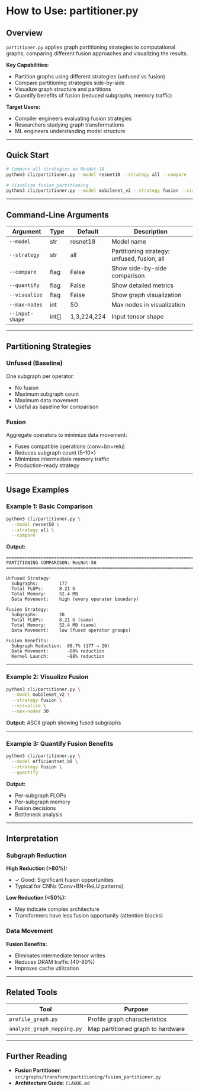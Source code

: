 # How to Use: partitioner.py

## Overview

`partitioner.py` applies graph partitioning strategies to computational graphs, comparing different fusion approaches and visualizing the results.

**Key Capabilities:**
- Partition graphs using different strategies (unfused vs fusion)
- Compare partitioning strategies side-by-side
- Visualize graph structure and partitions
- Quantify benefits of fusion (reduced subgraphs, memory traffic)

**Target Users:**
- Compiler engineers evaluating fusion strategies
- Researchers studying graph transformations
- ML engineers understanding model structure

---

## Quick Start

```bash
# Compare all strategies on ResNet-18
python3 cli/partitioner.py --model resnet18 --strategy all --compare

# Visualize fusion partitioning
python3 cli/partitioner.py --model mobilenet_v2 --strategy fusion --visualize
```

---

## Command-Line Arguments

| Argument | Type | Default | Description |
|----------|------|---------|-------------|
| `--model` | str | resnet18 | Model name |
| `--strategy` | str | all | Partitioning strategy: unfused, fusion, all |
| `--compare` | flag | False | Show side-by-side comparison |
| `--quantify` | flag | False | Show detailed metrics |
| `--visualize` | flag | False | Show graph visualization |
| `--max-nodes` | int | 50 | Max nodes in visualization |
| `--input-shape` | int[] | 1,3,224,224 | Input tensor shape |

---

## Partitioning Strategies

### Unfused (Baseline)

One subgraph per operator:
- No fusion
- Maximum subgraph count
- Maximum data movement
- Useful as baseline for comparison

### Fusion

Aggregate operators to minimize data movement:
- Fuses compatible operations (conv+bn+relu)
- Reduces subgraph count (5-10×)
- Minimizes intermediate memory traffic
- Production-ready strategy

---

## Usage Examples

### Example 1: Basic Comparison

```bash
python3 cli/partitioner.py \
  --model resnet50 \
  --strategy all \
  --compare
```

**Output:**
```
================================================================================
PARTITIONING COMPARISON: ResNet-50
================================================================================

Unfused Strategy:
  Subgraphs:        177
  Total FLOPs:      8.21 G
  Total Memory:     52.4 MB
  Data Movement:    high (every operator boundary)

Fusion Strategy:
  Subgraphs:        20
  Total FLOPs:      8.21 G (same)
  Total Memory:     52.4 MB (same)
  Data Movement:    low (fused operator groups)

Fusion Benefits:
  Subgraph Reduction:  88.7% (177 → 20)
  Data Movement:       ~80% reduction
  Kernel Launch:       ~88% reduction
```

---

### Example 2: Visualize Fusion

```bash
python3 cli/partitioner.py \
  --model mobilenet_v2 \
  --strategy fusion \
  --visualize \
  --max-nodes 30
```

**Output:** ASCII graph showing fused subgraphs

---

### Example 3: Quantify Fusion Benefits

```bash
python3 cli/partitioner.py \
  --model efficientnet_b0 \
  --strategy fusion \
  --quantify
```

**Output:**
- Per-subgraph FLOPs
- Per-subgraph memory
- Fusion decisions
- Bottleneck analysis

---

## Interpretation

### Subgraph Reduction

**High Reduction (>80%):**
- ✓ Good: Significant fusion opportunities
- Typical for CNNs (Conv+BN+ReLU patterns)

**Low Reduction (<50%):**
- May indicate complex architecture
- Transformers have less fusion opportunity (attention blocks)

### Data Movement

**Fusion Benefits:**
- Eliminates intermediate tensor writes
- Reduces DRAM traffic (40-80%)
- Improves cache utilization

---

## Related Tools

| Tool | Purpose |
|------|---------|
| `profile_graph.py` | Profile graph characteristics |
| `analyze_graph_mapping.py` | Map partitioned graph to hardware |

---

## Further Reading

- **Fusion Partitioner**: `src/graphs/transform/partitioning/fusion_partitioner.py`
- **Architecture Guide**: `CLAUDE.md`
